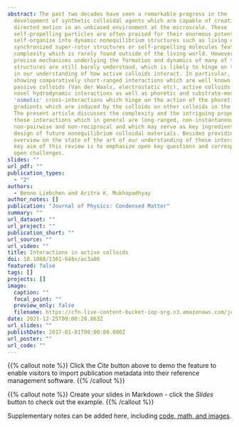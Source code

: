 ```yaml
---
abstract: The past two decades have seen a remarkable progress in the
  development of synthetic colloidal agents which are capable of creating
  directed motion in an unbiased environment at the microscale. These
  self-propelling particles are often praised for their enormous potential to
  self-organize into dynamic nonequilibrium structures such as living clusters,
  synchronized super-rotor structures or self-propelling molecules featuring a
  complexity which is rarely found outside of the living world. However, the
  precise mechanisms underlying the formation and dynamics of many of these
  structures are still barely understood, which is likely to hinge on the gaps
  in our understanding of how active colloids interact. In particular, besides
  showing comparatively short-ranged interactions which are well known from
  passive colloids (Van der Waals, electrostatic etc), active colloids show
  novel hydrodynamic interactions as well as phoretic and substrate-mediated
  'osmotic' cross-interactions which hinge on the action of the phoretic field
  gradients which are induced by the colloids on other colloids in the system.
  The present article discusses the complexity and the intriguing properties of
  these interactions which in general are long-ranged, non-instantaneous,
  non-pairwise and non-reciprocal and which may serve as key ingredients for the
  design of future nonequilibrium colloidal materials. Besides providing a brief
  overview on the state of the art of our understanding of these interactions a
  key aim of this review is to emphasize open key questions and corresponding
  open challenges.
slides: ""
url_pdf: ""
publication_types:
  - "2"
authors:
  - Benno Liebchen and Aritra K. Mukhopadhyay
author_notes: []
publication: "Journal of Physics: Condensed Matter"
summary: ""
url_dataset: ""
url_project: ""
publication_short: ""
url_source: ""
url_video: ""
title: Interactions in active colloids
doi: 10.1088/1361-648x/ac3a86
featured: false
tags: []
projects: []
image:
  caption: ""
  focal_point: ""
  preview_only: false
  filename: https://cfn-live-content-bucket-iop-org.s3.amazonaws.com/journals/0953-8984/34/8/083002/revision2/cmac3a86f1_hr.jpg?AWSAccessKeyId=AKIAYDKQL6LTV7YY2HIK&Expires=1641026561&Signature=N52BZVB%2F4ECopLDskmmQuRXIxoI%3D
date: 2021-12-25T09:00:28.863Z
url_slides: ""
publishDate: 2017-01-01T00:00:00.000Z
url_poster: ""
url_code: ""
---
```


{{% callout note %}}
Click the *Cite* button above to demo the feature to enable visitors to import publication metadata into their reference management software.
{{% /callout %}}

{{% callout note %}}
Create your slides in Markdown - click the *Slides* button to check out the example.
{{% /callout %}}

Supplementary notes can be added here, including [code, math, and images](https://wowchemy.com/docs/writing-markdown-latex/).
